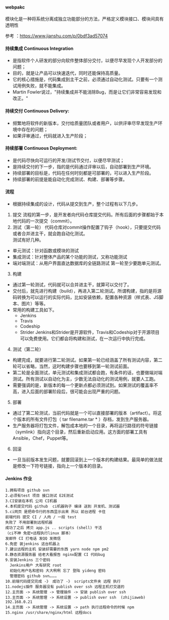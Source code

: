 #### webpakc
模块化是一种将系统分离成独立功能部分的方法，严格定义模块接口、模块间具有透明性



参考 ：https://www.jianshu.com/p/0bdf3ad57074

#### 持续集成 Continuous Integration
- 是指软件个人研发的部分向软件整体部分交付，以便尽早发现个人开发部分的问题；
- 目的，就是让产品可以快速迭代，同时还能保持高质量。
- 它的核心措施是，代码集成到主干之前，必须通过自动化测试。只要有一个测试用例失败，就不能集成。
- Martin Fowler说过，"持续集成并不能消除Bug，而是让它们非常容易发现和改正。"

#### 持续交付 Continuous Delivery:
- 频繁地将软件的新版本，交付给质量团队或者用户，以供评审尽早发现生产环境中存在的问题；
- 如果评审通过，代码就进入生产阶段；

#### 持续部署 Continuous Deployment:
- 是代码尽快向可运行的开发/测试节交付，以便尽早测试；
- 是持续交付的下一步，指的是代码通过评审以后，自动部署到生产环境。
- 持续部署的目标是，代码在任何时刻都是可部署的，可以进入生产阶段。
- 持续部署的前提是能自动化完成测试、构建、部署等步骤。

#### 流程
- 根据持续集成的设计，代码从提交到生产，整个过程有以下几步。
1. 提交
流程的第一步，是开发者向代码仓库提交代码。所有后面的步骤都始于本地代码的一次提交（commit）。
2. 测试（第一轮）
代码仓库对commit操作配置了钩子（hook），只要提交代码或者合并进主干，就会跑自动化测试。<br>
测试有好几种。
- 单元测试：针对函数或模块的测试
- 集成测试：针对整体产品的某个功能的测试，又称功能测试
- 端对端测试：从用户界面直达数据库的全链路测试
第一轮至少要跑单元测试。
3. 构建
- 通过第一轮测试，代码就可以合并进主干，就算可以交付了。
- 交付后，就先进行构建（build），再进入第二轮测试。所谓构建，指的是将源码转换为可以运行的实际代码，比如安装依赖，配置各种资源（样式表、JS脚本、图片）等等。
- 常用的构建工具如下。
  - Jenkins
  - Travis
  - Codeship
  - Strider
Jenkins和Strider是开源软件，Travis和Codeship对于开源项目可以免费使用。它们都会将构建和测试，在一次运行中执行完成。
4. 测试（第二轮）
- 构建完成，就要进行第二轮测试。如果第一轮已经涵盖了所有测试内容，第二轮可以省略，当然，这时构建步骤也要移到第一轮测试前面。
- 第二轮是全面测试，单元测试和集成测试都会跑，有条件的话，也要做端对端测试。所有测试以自动化为主，少数无法自动化的测试用例，就要人工跑。
- 需要强调的是，新版本的每一个更新点都必须测试到。如果测试的覆盖率不高，进入后面的部署阶段后，很可能会出现严重的问题。
5. 部署
- 通过了第二轮测试，当前代码就是一个可以直接部署的版本（artifact）。将这个版本的所有文件打包（ tar filename.tar * ）存档，发到生产服务器。
- 生产服务器将打包文件，解包成本地的一个目录，再将运行路径的符号链接（symlink）指向这个目录，然后重新启动应用。这方面的部署工具有Ansible，Chef，Puppet等。
6. 回滚
- 一旦当前版本发生问题，就要回滚到上一个版本的构建结果。最简单的做法就是修改一下符号链接，指向上一个版本的目录。


#### Jenkins 作业
```
1.拥有项目 github svn
2.必须有test 项目 接口测试 E2E测试
3.CI安装在本机 公司 CI机器
4.本机提交代码 github  ci机器钩子 编译 送到 开发机、测试器
5.ci网页 是把命令行的东西显示出来 所以 前台进程 卡住
前端代码 提交 CI / 人肉 / 一段 test
失败了 不用部署到远程机器
成功了之后 拷贝 app.js .. scripts (shell) 干活
（ci不神 免密+远程执行linux 脚本）
发邮件 CI 打电话 发QQ 发微信
6.免密 装jenkins 这台机器上
7.建议远程的主机 安装好需要的东西 yarn node npm pm2
8.静态资源服务器 给老大看报告 nginx配置 CI 代码bug
9.安装Jenkins 三个密码
  Jenkins用户 大有研究 root
  初始化用户名和密码 大大咧咧 忘了 登陆 yideng 密码
  管理密码 github svn。。。。
10.前端代码提交完成 -》 成功了 -》 scripts文件夹 远程 执行
11.nodejs插件 服务器没有 publish over ssh 远程主机打交道的
12.主页面 -> 系统管理 -> 管理插件 -> 安装 publish over ssh
13.主页面 -> 系统管理 -> 系统设置 -> publish over ssh  (zhijiaweb) 192.168.0.21
14.主页面 -> 系统管理 -> 系统设置 -> path 执行远程命令的时候 npm
15.nginx /usr/share/nginx/html 远程docs
```